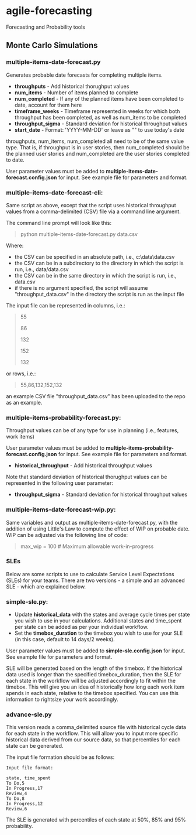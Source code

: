 # agile-forecasting
Forecasting and Probability tools

## Monte Carlo Simulations

### multiple-items-date-forecast.py

Generates probable date forecasts for completing multiple items.

* **throughputs** - Add historical thorughput values
* **num_items** - Number of items planned to complete
* **num_completed** - If any of the planned items have been completed to date, account for them here
* **timeframe_weeks** - Timeframe represented in weeks for which both throughput has been completed, as well as num_items to be completed
* **throughput_sigma** - Standard deviation for historical throughput values
* **start_date** - Format: 'YYYY-MM-DD' or leave as "" to use today's date
  
throughputs, num_items, num_completed all need to be of the same value type. That is, if throughput is in user stories, then num_completed should be the planned user stories and num_completed are the user stories completed to date.

User parameter values must be added to **multiple-items-date-forecast.config.json** for input. See example file for parameters and format.

### multiple-items-date-forecast-cli:

Same script as above, except that the script uses historical throughput values from a comma-delimited (CSV) file via a command line argument.

The command line prompt will look like this:

> python multiple-items-date-forecast.py data.csv

Where:

* the CSV can be specified in an absolute path, i.e., c:\data\data.csv
* the CSV can be in a subdirectory to the directory in which the script is run, i.e., data/data.csv
* the CSV can be in the same directory in which the script is run, i.e., data.csv
* if there is no argument specified, the script will assume "throughput_data.csv" in the directory the script is run as the input file

The input file can be represented in columns, i.e.:

>55
>
>86
>
>132
>
>152
>
>132

or rows, i.e.:

>55,86,132,152,132

an example CSV file "throughput_data.csv" has been uploaded to the repo as an example. 

### multiple-items-probability-forecast.py:

Throughput values can be of any type for use in planning (i.e., features, work items)

User parameter values must be added to **multiple-items-probability-forecast.config.json** for input. See example file for parameters and format.

* **historical_throughput** - Add historical throughput values

Note that standard deviation of historical thorughput values can be represented in the following user parameter:

* **throughput_sigma** - Standard deviation for historical throughput values

### multiple-items-date-forecast-wip.py:

Same variables and output as multiple-items-date-forecast.py, with the addition of using Little's Law to compute the effect of WIP on probable date. WIP can be adjusted via the following line of code:

> max_wip = 100  # Maximum allowable work-in-progress

### SLEs

Below are some scripts to use to calculate Service Level Expectations (SLEs) for your teams. There are two versions - a simple and an advanced SLE - which are explained below.

### simple-sle.py:

* Update **historical_data** with the states and average cycle times per state you wish to use in your calculations. Additional states and time_spent per state can be added as per your individual workflow.
* Set the **timebox_duration** to the timebox you wish to use for your SLE (in this case, default to 14 days/2 weeks).

User parameter values must be added to **simple-sle.config.json** for input. See example file for parameters and format.

SLE will be generated based on the length of the timebox. If the historical data used is longer than the specified timebox_duration, then the SLE for each state in the workflow will be adjusted accordingly to fit within the timebox. This will give you an idea of historically how long each work item spends in each state, relative to the timebox specified. You can use this information to rightsize your work accordingly.

### advance-sle.py

This version reads a comma_delimited source file with historical cycle data for each state in the workflow. This will allow you to input more specific historical data derived from our source data, so that percentiles for each state can be generated.

The input file formation should be as follows:
```
Input file format:

state, time_spent
To Do,5
In Progress,17
Review,4
To Do,8
In Progress,12
Review,6
```

The SLE is generated with percentiles of each state at 50%, 85% and 95% probability.
